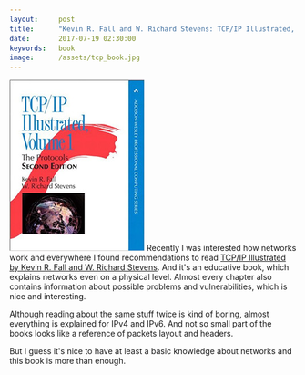 ```yaml
---
layout:     post
title:      "Kevin R. Fall and W. Richard Stevens: TCP/IP Illustrated, Volume 1"
date:       2017-07-19 02:30:00
keywords:   book
image:      /assets/tcp_book.jpg
---
```


![book cover white](/assets/tcp_book.jpg) Recently I was interested how
networks work and everywhere I found recommendations to read
[TCP/IP Illustrated by Kevin R. Fall and W. Richard Stevens](https://www.amazon.com/TCP-Illustrated-Protocols-Addison-Wesley-Professional-ebook/dp/B00666M52S/ref=mt_kindle?_encoding=UTF8&me=).
And it's an educative book, which explains networks even on a physical level.
Almost every chapter also contains information about possible problems and vulnerabilities,
which is nice and interesting.

Although reading about the same stuff twice is kind of boring, almost everything is explained
for IPv4 and IPv6. And not so small part of the books looks like a reference
of packets layout and headers.

But I guess it's nice to have at least a basic knowledge about networks and this book is
more than enough.
